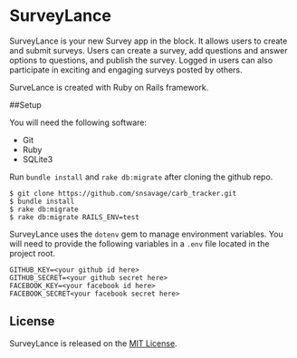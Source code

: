 # SurveyLance

SurveyLance is your new Survey app in the block. It allows users to create and submit surveys.
Users can create a survey, add questions and answer options to questions, and publish the survey.
Logged in users can also participate in exciting and engaging surveys posted by others.

SurveLance is created with Ruby on Rails framework.

##Setup

You will need the following software:

* Git
* Ruby
* SQLite3

Run ```bundle install``` and ```rake db:migrate``` after cloning the github repo.

```
$ git clone https://github.com/snsavage/carb_tracker.git
$ bundle install
$ rake db:migrate
$ rake db:migrate RAILS_ENV=test
```

SurveyLance uses the ```dotenv``` gem to manage environment variables.  You will need to provide the following variables in a ```.env``` file located in the project root.

```
GITHUB_KEY=<your github id here>
GITHUB_SECRET=<your github secret here>
FACEBOOK_KEY=<your facebook id here>
FACEBOOK_SECRET<your facebook secret here>
```

## License

SurveyLance is released on the [MIT License](./LICENSE).
